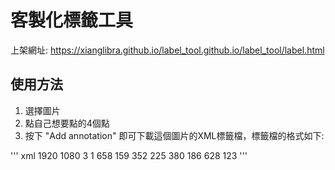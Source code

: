 # 客製化標籤工具
上架網址:  https://xianglibra.github.io/label_tool.github.io/label_tool/label.html


## 使用方法
1. 選擇圖片
2. 點自己想要點的4個點
3. 按下 "Add annotation" 即可下載這個圖片的XML標籤檔，標籤檔的格式如下:

''' xml
<annotation>
    <size>
        <width>1920</width>
        <height>1080</height>
        <depth>3</depth>
    </size>
    <object>
        <name>1</name>
        <bndbox>
            <x0>658</x0>
            <y0>159</y0>
            <x1>352</x1>
            <y1>225</y1>
            <x2>380</x2>
            <y2>186</y2>
            <x3>628</x3>
            <y3>123</y3>
        </bndbox>
    </object>
</annotation>
'''
   

